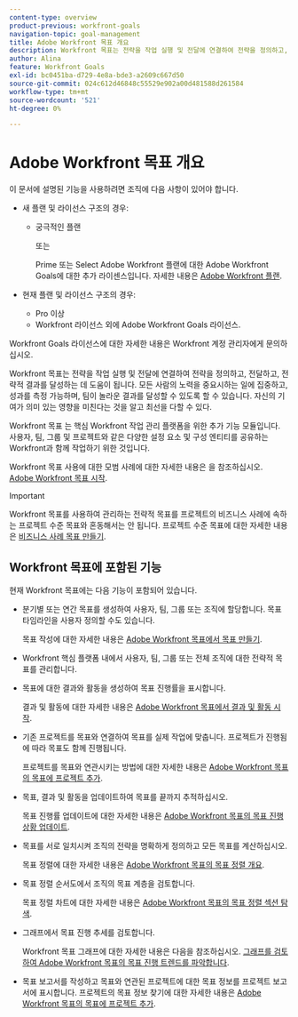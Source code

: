 ```yaml
---
content-type: overview
product-previous: workfront-goals
navigation-topic: goal-management
title: Adobe Workfront 목표 개요
description: Workfront 목표는 전략을 작업 실행 및 전달에 연결하여 전략을 정의하고, 전달하고, 전략적 결과를 달성하는 데 도움이 됩니다.
author: Alina
feature: Workfront Goals
exl-id: bc0451ba-d729-4e8a-bde3-a2609c667d50
source-git-commit: 024c612d46848c55529e902a00d481588d261584
workflow-type: tm+mt
source-wordcount: '521'
ht-degree: 0%

---
```


# Adobe Workfront 목표 개요

이 문서에 설명된 기능을 사용하려면 조직에 다음 사항이 있어야 합니다.

* 새 플랜 및 라이선스 구조의 경우:

   * 궁극적인 플랜

     또는

     Prime 또는 Select Adobe Workfront 플랜에 대한 Adobe Workfront Goals에 대한 추가 라이센스입니다. 자세한 내용은 [Adobe Workfront 플랜](https://www.workfront.com/plans).

* 현재 플랜 및 라이선스 구조의 경우:

   * Pro 이상
   * Workfront 라이선스 외에 Adobe Workfront Goals 라이선스.

Workfront Goals 라이선스에 대한 자세한 내용은 Workfront 계정 관리자에게 문의하십시오.


Workfront 목표는 전략을 작업 실행 및 전달에 연결하여 전략을 정의하고, 전달하고, 전략적 결과를 달성하는 데 도움이 됩니다. 모든 사람의 노력을 중요시하는 일에 집중하고, 성과를 측정 가능하며, 팀이 놀라운 결과를 달성할 수 있도록 할 수 있습니다. 자신의 기여가 의미 있는 영향을 미친다는 것을 알고 최선을 다할 수 있다.

Workfront 목표 는 핵심 Workfront 작업 관리 플랫폼을 위한 추가 기능 모듈입니다. 사용자, 팀, 그룹 및 프로젝트와 같은 다양한 설정 요소 및 구성 엔티티를 공유하는 Workfront과 함께 작업하기 위한 것입니다.

Workfront 목표 사용에 대한 모범 사례에 대한 자세한 내용은 을 참조하십시오. [Adobe Workfront 목표 시작](../../workfront-goals/goal-management/getting-started-with-wf-goals.md).

>[!IMPORTANT]
>
>Workfront 목표를 사용하여 관리하는 전략적 목표를 프로젝트의 비즈니스 사례에 속하는 프로젝트 수준 목표와 혼동해서는 안 됩니다. 프로젝트 수준 목표에 대한 자세한 내용은 [비즈니스 사례 목표 만들기](../../manage-work/projects/define-a-business-case/create-business-case-goals.md).

## Workfront 목표에 포함된 기능

현재 Workfront 목표에는 다음 기능이 포함되어 있습니다.

* 분기별 또는 연간 목표를 생성하여 사용자, 팀, 그룹 또는 조직에 할당합니다. 목표 타임라인을 사용자 정의할 수도 있습니다.

  목표 작성에 대한 자세한 내용은 [Adobe Workfront 목표에서 목표 만들기](../../workfront-goals/goal-management/create-goals.md).

* Workfront 핵심 플랫폼 내에서 사용자, 팀, 그룹 또는 전체 조직에 대한 전략적 목표를 관리합니다.
* 목표에 대한 결과와 활동을 생성하여 목표 진행률을 표시합니다.

  결과 및 활동에 대한 자세한 내용은 [Adobe Workfront 목표에서 결과 및 활동 시작](../../workfront-goals/results-and-activities/get-started-with-results-and-activities.md).

* 기존 프로젝트를 목표와 연결하여 목표를 실제 작업에 맞춥니다. 프로젝트가 진행됨에 따라 목표도 함께 진행됩니다.

  프로젝트를 목표와 연관시키는 방법에 대한 자세한 내용은 [Adobe Workfront 목표의 목표에 프로젝트 추가](../../workfront-goals/results-and-activities/connect-projects-to-goals-overview.md).

* 목표, 결과 및 활동을 업데이트하여 목표를 끝까지 추적하십시오.

  목표 진행률 업데이트에 대한 자세한 내용은 [Adobe Workfront 목표의 목표 진행 상황 업데이트](../../workfront-goals/goal-review-and-workfront-goals-sections/check-in-goals.md).

* 목표를 서로 일치시켜 조직의 전략을 명확하게 정의하고 모든 목표를 계산하십시오.

  목표 정렬에 대한 자세한 내용은 [Adobe Workfront 목표의 목표 정렬 개요](../../workfront-goals/goal-alignment/goal-alignment-overview.md).

* 목표 정렬 순서도에서 조직의 목표 계층을 검토합니다.

  목표 정렬 차트에 대한 자세한 내용은 [Adobe Workfront 목표의 목표 정렬 섹션 탐색](../../workfront-goals/goal-alignment/navigate-goal-alignment-chart.md).

* 그래프에서 목표 진행 추세를 검토합니다.

  Workfront 목표 그래프에 대한 자세한 내용은 다음을 참조하십시오. [그래프를 검토하여 Adobe Workfront 목표의 목표 진행 트렌드를 파악합니다](../../workfront-goals/goal-review-and-workfront-goals-sections/review-goal-graphs.md).

* 목표 보고서를 작성하고 목표와 연관된 프로젝트에 대한 목표 정보를 프로젝트 보고서에 표시합니다. 프로젝트의 목표 정보 찾기에 대한 자세한 내용은 [Adobe Workfront 목표의 목표에 프로젝트 추가](../../workfront-goals/results-and-activities/connect-projects-to-goals-overview.md).


